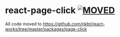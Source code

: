 # react-page-click [![MOVED](https://img.shields.io/badge/status-MOVED-blue.svg?style=flat-square)](https://github.com/nkbt/react-works/tree/master/packages/page-click)

All code moved to https://github.com/nkbt/react-works/tree/master/packages/page-click
